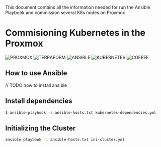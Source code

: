 This document contains all the information needed for run the Ansible Playbook and commission several K8s nodes on Proxmox


# Commisioning Kubernetes in the Proxmox #
![PROXMOX] ![TERRAFORM] ![ANSIBLE]  ![KUBERNETES] ![COFFEE]

[ANSIBLE]: https://img.shields.io/badge/Ansible-EE0000.svg?style=for-the-badge&logo=Ansible&logoColor=white
[PROXMOX]: https://img.shields.io/badge/Proxmox-E57000.svg?style=for-the-badge&logo=Proxmox&logoColor=white
[TERRAFORM]: https://img.shields.io/badge/Terraform-7B42BC.svg?style=for-the-badge&logo=Terraform&logoColor=white
[KUBERNETES]: https://img.shields.io/badge/Kubernetes-326CE5.svg?style=for-the-badge&logo=Kubernetes&logoColor=white
[COFFEE]: https://img.shields.io/badge/CoffeeScript-2F2625.svg?style=for-the-badge&logo=CoffeeScript&logoColor=white




## How to use Ansible
// TODO how to install ansible

## Install dependencies

```bash 
$ ansible-playbook -i ansible-hosts.txt kubernetes-dependencies.yml
```

## Initializing the Cluster
```bash 
ansible-playbook -i ansible-hosts.txt ini-cluster.yml
```